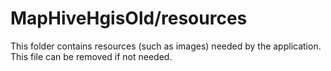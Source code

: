 # MapHiveHgisOld/resources

This folder contains resources (such as images) needed by the application. This file can
be removed if not needed.
